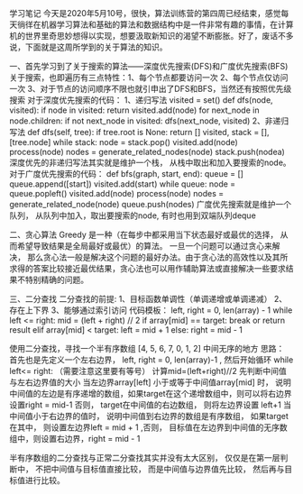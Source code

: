 学习笔记
今天是2020年5月10号，很快，算法训练营的第四周已经结束，感觉每天徜徉在机器学习算法和基础的算法和数据结构中是一件非常有趣的事情，在计算机的世界里奇思妙想得以实现，想要汲取新知识的渴望不断膨胀。好了，废话不多说，下面就是这周所学到的关于算法的知识。

一、首先学习到了关于搜索的算法——深度优先搜索(DFS)和广度优先搜索(BFS)
    关于搜索，也即遍历有三点特性：1、每个节点都要访问一次 2、每个节点仅访问一次 3、对于节点的访问顺序不限也就引申出了DFS和BFS，当然还有按照优先级搜索
    对于深度优先搜索的代码：
1、递归写法
visited = set()
def dfs(node, visited):
    if node in visited: return
    visited.add(node)
    for next_node in node.children:
        if not next_node in visited:
            dfs(next_node, visited)
2、非递归写法
def dfs(self, tree):
    if tree.root is None:
        return []
    visited, stack = [], [tree.node]
    while stack:
        node = stack.pop()
        visited.add(node)
        process(node)
        nodes = generate_related_nodes(node)
        stack.push(nodea)
深度优先的非递归写法其实就是维护一个栈， 从栈中取出和加入要搜索的node。
对于广度优先搜索的代码：
def bfs(graph, start, end):
    queue = []
    queue.append([start])
    visited.add(start)
    while queue:
        node = queue.popleft()
        visited.add(node)
        process(node)
        nodes = generate_related_node(node)
        queue.push(nodes)
广度优先搜索就是维护一个队列， 从队列中加入，取出要搜索的node, 有时也用到双端队列deque

二、贪心算法 Greedy
    是一种（在每步中都采用当下状态最好或最优的选择， 从而希望导致结果是全局最好或最优）的算法。 
    一旦一个问题可以通过贪心来解决， 那么贪心法一般是解决这个问题的最好办法。由于贪心法的高效性以及其所求得的答案比较接近最优结果，贪心法也可以用作辅助算法或直接解决一些要求结果不特别精确的问题。

三、二分查找
    二分查找的前提:
    1、目标函数单调性（单调递增或单调递减）
    2、存在上下界
    3、能够通过索引访问
代码模板：
left, right = 0, len(array) - 1
while left <= right:
    mid = (left + right) // 2
    if array[mid] == target:
        break or return result
    elif array[mid] < target:
        left = mid + 1
    else:
        right = mid - 1


使用二分查找，寻找一个半有序数组 [4, 5, 6, 7, 0, 1, 2] 中间无序的地方
思路：
首先也是先定义一个左右边界， left, right = 0, len(array)-1 , 然后开始循环 while left<= right: （需要注意这里要有等号） 计算mid=(left+right)//2
先判断中间值与左右边界值的大小
当左边界array[left] 小于或等于中间值array[mid] 时， 说明中间值的左边是有序递增的数组，如果target在这个递增数组中，则可以将右边界设置right = mid-1
否则， target在中间值的右边数组， 则将左边界设置 left+1
当中间值小于右边界的值时， 说明中间值到右边界的数组是有序数组， 如果target在其中， 则设置左边界left = mid + 1 ,否则， 目标值在左边界到中间值的无序数组中，则设置右边界，right = mid - 1

半有序数组的二分查找与正常二分查找其实并没有太大区别， 仅仅是在第一层判断中， 不把中间值与目标值直接比较， 而是中间值与边界值先比较， 然后再与目标值进行比较。

